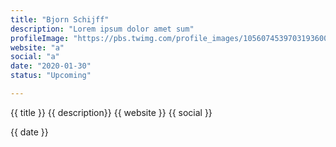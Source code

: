 ```yaml
---
title: "Bjorn Schijff"
description: "Lorem ipsum dolor amet sum"
profileImage: "https://pbs.twimg.com/profile_images/1056074539703193600/ajqrJ3nG_400x400.jpg"
website: "a"
social: "a"
date: "2020-01-30"
status: "Upcoming"

---
```


{{ title }}
{{ description}}
{{ website }}
{{ social }}

{{ date }}